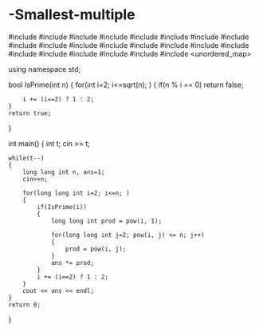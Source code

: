 # -Smallest-multiple
#include <map>
#include <set>
#include <list>
#include <cmath>
#include <ctime>
#include <deque>
#include <queue>
#include <stack>
#include <string>
#include <bitset>
#include <cstdio>
#include <limits>
#include <vector>
#include <climits>
#include <cstring>
#include <cstdlib>
#include <fstream>
#include <numeric>
#include <sstream>
#include <iostream>
#include <algorithm>
#include <unordered_map>

using namespace std;

bool IsPrime(int n)
{
    for(int i=2; i<=sqrt(n); )
    {
        if(n % i == 0) return false;
        
        i += (i==2) ? 1 : 2;
    }
    return true;
}

int main()
{
    int t;
    cin >> t;
    
    while(t--)
    {
        long long int n, ans=1;
        cin>>n;
       
        for(long long int i=2; i<=n; )
        {
            if(IsPrime(i))
            {
                long long int prod = pow(i, 1);
                
                for(long long int j=2; pow(i, j) <= n; j++)
                {
                    prod = pow(i, j);                    
                }
                ans *= prod;
            }
            i += (i==2) ? 1 : 2;
        }
        cout << ans << endl;        
    }
    return 0;
}
